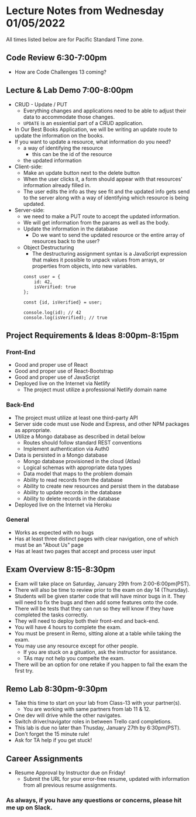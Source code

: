 # Lecture Notes from Wednesday 01/05/2022
All times listed below are for Pacific Standard Time zone.

## Code Review 6:30-7:00pm
- How are Code Challenges 13 coming?

## Lecture & Lab Demo 7:00-8:00pm
- CRUD - Update / PUT
  - Everything changes and applications need to be able to adjust their data to accommodate those changes.
  - `UPDATE` is an essiential part of a CRUD application.
- In Our Best Books Application, we will be writing an update route to update the information on the books.
- If you want to update a resource, what information do you need?
  - a way of identifying the resource 
    - this can be the id of the resource
  - the updated information
- Client-side:
  - Make an update button next to the delete button
  - When the user clicks it, a form should appear with that resources' information already filled in.
  - The user edits the info as they see fit and the updated info gets send to the server along with a way of identifying which resource is being updated.
- Server-side:
  - we need to make a PUT route to accept the updated information.
  - We will get information from the params as well as the body.
  - Update the information in the database 
    - Do we want to send the updated resource or the entire array of resources back to the user?
  - Object Destructuring 
    - The destructuring assignment syntax is a JavaScript expression that makes it possible to unpack values from arrays, or properties from objects, into new variables.
    ```
    const user = {
        id: 42,
        isVerified: true
    };

    const {id, isVerified} = user;

    console.log(id); // 42
    console.log(isVerified); // true

    ```

## Project Requirements & Ideas 8:00pm-8:15pm

### Front-End
- Good and proper use of React
- Good and proper use of React-Bootstrap
- Good and proper use of JavaScript 
- Deployed live on the Internet via Netlify
  - The project must utilize a professional Netlify domain name

### Back-End
- The project must utilize at least one third-party API
- Server side code must use Node and Express, and other NPM packages as appropriate.
- Utilize a Mongo database as described in detail below
  - Routes should follow standard REST conventions
  - Implement authentication via Auth0
- Data is persisted in a Mongo database
  - Mongo database provisioned in the cloud (Atlas)
  - Logical schemas with appropriate data types
  - Data model that maps to the problem domain
  - Ability to read records from the database
  - Ability to create new resources and persist them in the database
  - Ability to update records in the database
  - Ability to delete records in the database
- Deployed live on the Internet via Heroku

### General
  - Works as expected with no bugs
  - Has at least three distinct pages with clear navigation, one of which must be an "About Us" page
  - Has at least two pages that accept and process user input

## Exam Overview 8:15-8:30pm
- Exam will take place on Saturday, January 29th from 2:00-6:00pm(PST).
- There will also be time to review prior to the exam on day 14 (Thursday).
- Students will be given starter code that will have minor bugs in it. They will need to fix the bugs and then add some features onto the code. 
- There will be tests that they can run so they will know if they have completed the tasks correctly. 
- They will need to deploy both their front-end and back-end.
- You will have 4 hours to complete the exam.
- You must be present in Remo, sitting alone at a table while taking the exam.
- You may use any resource except for other people. 
  - If you are stuck on a gituation, ask the instructor for assistance.
  - TAs may not help you compelte the exam.
- There will be an option for one retake if you happen to fail the exam the first try. 

## Remo Lab 8:30pm-9:30pm
- Take this time to start on your lab from Class-13 with your partner(s).
  - You are working with same partners from lab 11 & 12.
- One dev will drive while the other navigates. 
- Switch driver/navigator roles in between Trello card completions. 
- This lab is due no later than Thusday, January 27th by 6:30pm(PST).
- Don't forget the 15 minute rule!
- Ask for TA help if you get stuck!

## Career Assignments
- Resume Approval by Instructor due on Friday!
  - Submit the URL for your error-free resume, updated with information from all previous resume assignments.

### As always, if you have any questions or concerns, please hit me up on Slack.
